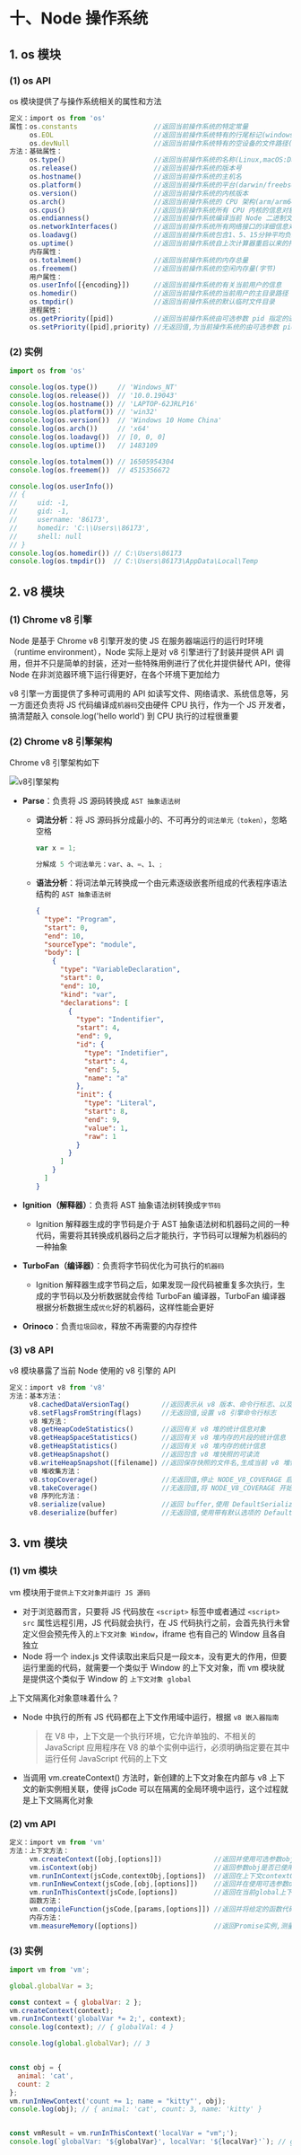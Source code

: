 # 十、Node 操作系统

## 1. os 模块

### (1) os API

os 模块提供了与操作系统相关的属性和方法

```js
定义：import os from 'os'
属性：os.constants                   //返回当前操作系统的特定常量
     os.EOL                         //返回当前操作系统特有的行尾标记(windows:\n,Posix:\r\n)
     os.devNull                     //返回当前操作系统特有的空设备的文件路径(windows:\\.\nul,Posix:/dev/null)
方法：基础属性：
     os.type()                      //返回当前操作系统的名称(Linux,macOS:Darwin,windows:Windows_NT)
     os.release()                   //返回当前操作系统的版本号
     os.hostname()                  //返回当前操作系统的主机名
     os.platform()                  //返回当前操作系统的平台(darwin/freebsd/linux/openbsd/win32/win64)
     os.version()                   //返回当前操作系统的内核版本
     os.arch()                      //返回当前操作系统的 CPU 架构(arm/arm64/ia32/mips/mipsel/ppc/ppc64/s390/s390x/x32/x64)
     os.cpus()                      //返回当前操作系统所有 CPU 内核的信息对象数组({model,speed,times:{user,nice,sys,idle,irq}})
     os.endianness()                //返回当前操作系统编译当前 Node 二进制文件的 CPU 字节序(大端序:BE,小端序:LE)
     os.networkInterfaces()         //返回当前操作系统所有网络接口的详细信息对象
     os.loadavg()                   //返回当前操作系统包含1、5、15分钟平均负载的数组(仅适用于Linux、macOS)
     os.uptime()                    //返回当前操作系统自上次计算器重启以来的持续运行时间(秒)
     内存属性：
     os.totalmem()                  //返回当前操作系统的内存总量
     os.freemem()                   //返回当前操作系统的空闲内存量(字节)
     用户属性：
     os.userInfo([{encoding}])      //返回当前操作系统的有关当前用户的信息
     os.homedir()                   //返回当前操作系统的当前用户的主目录路径
     os.tmpdir()                    //返回当前操作系统的默认临时文件目录 
     进程属性：
     os.getPriority([pid])          //返回当前操作系统由可选参数 pid 指定的进程的调度优先级
     os.setPriority([pid],priority) //无返回值,为当前操作系统的由可选参数 pid 指定的进程设置调度优先级 priority
```

### (2) 实例

```js
import os from 'os'

console.log(os.type())     // 'Windows_NT'
console.log(os.release())  // '10.0.19043'
console.log(os.hostname()) // 'LAPTOP-62JRLP16'
console.log(os.platform()) // 'win32'
console.log(os.version())  // 'Windows 10 Home China'
console.log(os.arch())     // 'x64'
console.log(os.loadavg())  // [0, 0, 0]
console.log(os.uptime())   // 1483109

console.log(os.totalmem()) // 16505954304
console.log(os.freemem())  // 4515356672

console.log(os.userInfo())
// {
//     uid: -1,
//     gid: -1,
//     username: '86173',
//     homedir: 'C:\\Users\\86173',
//     shell: null
// }
console.log(os.homedir()) // C:\Users\86173
console.log(os.tmpdir())  // C:\Users\86173\AppData\Local\Temp
```

## 2. v8 模块

### (1) Chrome v8 引擎

Node 是基于 Chrome v8 引擎开发的使 JS 在服务器端运行的运行时环境（runtime environment），Node 实际上是对 v8 引擎进行了封装并提供 API 调用，但并不只是简单的封装，还对一些特殊用例进行了优化并提供替代 API，使得 Node 在非浏览器环境下运行得更好，在各个环境下更加给力

v8 引擎一方面提供了多种可调用的 API 如读写文件、网络请求、系统信息等，另一方面还负责将 JS 代码编译成`机器码`交由硬件 CPU 执行，作为一个 JS 开发者，搞清楚敲入 console.log('hello world') 到 CPU 执行的过程很重要

### (2) Chrome v8 引擎架构

Chrome v8 引擎架构如下

![v8引擎架构]()

* **Parse**：负责将 JS 源码转换成 `AST 抽象语法树`
  * **词法分析**：将 JS 源码拆分成最小的、不可再分的`词法单元（token）`，忽略空格

    ```js
    var x = 1;
    ```

    ```js
    分解成 5 个词法单元：var、a、=、1、;
    ```

  * **语法分析**：将词法单元转换成一个由元素逐级嵌套所组成的代表程序语法结构的 `AST 抽象语法树`

    ```json
    {
      "type": "Program",
      "start": 0,
      "end": 10,
      "sourceType": "module",
      "body": [
        {
          "type": "VariableDeclaration",
          "start": 0,
          "end": 10,
          "kind": "var",
          "declarations": [
            {
              "type": "Indentifier",
              "start": 4,
              "end": 9,
              "id": {
                "type": "Indetifier",
                "start": 4,
                "end": 5,
                "name": "a"
              },
              "init": {
                "type": "Literal",
                "start": 8,
                "end": 9,
                "value": 1,
                "raw": 1
              }
            }
          ]
        }
      ]
    }
    ```

* **Ignition（解释器）**：负责将 AST 抽象语法树转换成`字节码`
  * Ignition 解释器生成的字节码是介于 AST 抽象语法树和机器码之间的一种代码，需要将其转换成机器码之后才能执行，字节码可以理解为机器码的一种抽象
* **TurboFan（编译器）**：负责将字节码优化为可执行的`机器码`
  * Ignition 解释器生成字节码之后，如果发现一段代码被重复多次执行，生成的字节码以及分析数据就会传给 TurboFan 编译器，TurboFan 编译器根据分析数据生成`优化`好的机器码，这样性能会更好
* **Orinoco**：负责`垃圾回收`，释放不再需要的内存控件

### (3) v8 API

v8 模块暴露了当前 Node 使用的 v8 引擎的 API

```js
定义：import v8 from 'v8'
方法：基本方法：
     v8.cachedDataVersionTag()        //返回表示从 v8 版本、命令行标志、以及检测到的 CPU 特性派生的版本标签的整数
     v8.setFlagsFromString(flags)     //无返回值,设置 v8 引擎命令行标志
     v8 堆方法：
     v8.getHeapCodeStatistics()       //返回有关 v8 堆的统计信息对象
     v8.getHeapSpaceStatistics()      //返回有关 v8 堆内存的片段的统计信息
     v8.getHeapStatistics()           //返回有关 v8 堆内存的统计信息
     v8.getHeapSnapshot()             //返回包含 v8 堆快照的可读流
     v8.writeHeapSnapshot([filename]) //返回保存快照的文件名,生成当前 v8 堆快照并将其写入 JSON 文件
     v8 堆收集方法：
     v8.stopCoverage()                //无返回值,停止 NODE_V8_COVERAGE 启动的覆盖收集
     v8.takeCoverage()                //无返回值,将 NODE_V8_COVERAGE 开始的覆盖写入磁盘,每次执行将重置计数器,进程即将退出时除非在退出前调用该方法,否则最后一个覆写仍会写入磁盘
     v8 序列化方法：
     v8.serialize(value)              //返回 buffer,使用 DefaultSerializer 将 value 序列化到 buffer 缓冲区
     v8.deserialize(buffer)           //无返回值,使用带有默认选项的 DefaultDeserializer 从 buffer 缓冲区读取 JS 值
```

## 3. vm 模块

### (1) vm 模块

vm 模块用于`提供上下文对象并运行 JS 源码`

* 对于浏览器而言，只要将 JS 代码放在 `<script>` 标签中或者通过 `<script> src` 属性远程引用，JS 代码就会执行，在 JS 代码执行之前，会首先执行未曾定义但会预先传入的`上下文对象 Window`，iframe 也有自己的 Window 且各自独立
* Node 将一个 index.js 文件读取出来后只是一段`文本`，没有更大的作用，但要运行里面的代码，就需要一个类似于 Window 的上下文对象，而 vm 模块就是提供这个类似于 Window 的 `上下文对象 global`

上下文隔离化对象意味着什么？

* Node 中执行的所有 JS 代码都在上下文作用域中运行，根据 `v8 嵌入器指南`
  > 在 V8 中，上下文是一个执行环境，它允许单独的、不相关的 JavaScript 应用程序在 V8 的单个实例中运行，必须明确指定要在其中运行任何 JavaScript 代码的上下文
* 当调用 vm.createContext() 方法时，新创建的上下文对象在内部与 v8 上下文的新实例相关联，使得 jsCode 可以在隔离的全局环境中运行，这个过程就是上下文隔离化对象

### (2) vm API

```js
定义：import vm from 'vm'
方法：上下文方法：
     vm.createContext([obj,[options]])             //返回并使用可选参数obj创建单个上下文,例如模拟浏览器,该方法可用于创建表示全局对象 Window 的单个上下文,然后在当前上下文中运行所有<script>标签
     vm.isContext(obj)                             //返回参数obj是否已使用vm.createContext()上下文隔离化
     vm.runInContext(jsCode,contextObj,[options])  //返回在上下文contextObj中运行jsCode的结果
     vm.runInNewContext(jsCode,[obj,[options]])    //返回并在使用可选参数obj创建的单个上下文中运行jsCode的结果
     vm.runInThisContext(jsCode,[options])         //返回在当前global上下文中运行jsCode的结果
     函数方法：
     vm.compileFunction(jsCode,[params,[options]]) //返回并将给定的函数代码jsCode编译到当前global上下文,可选参数params为函数所有参数数组
     内存方法：
     vm.measureMemory([options])                   //返回Promise实例,测量 v8 引擎当前实例中每个 V8 特定上下文可访问的内存
```

### (3) 实例

```js
import vm from 'vm';

global.globalVar = 3;

const context = { globalVar: 2 };
vm.createContext(context);
vm.runInContext('globalVar *= 2;', context);
console.log(context); // { globalVal: 4 }

console.log(global.globalVar); // 3


const obj = {
  animal: 'cat',
  count: 2
};
vm.runInNewContext('count += 1; name = "kitty"', obj);
console.log(obj); // { animal: 'cat', count: 3, name: 'kitty' }


const vmResult = vm.runInThisContext('localVar = "vm";');
console.log(`globalVar: '${globalVar}', localVar: '${localVar}'`); // globalVar: '3', localVar: 'vm'
```
